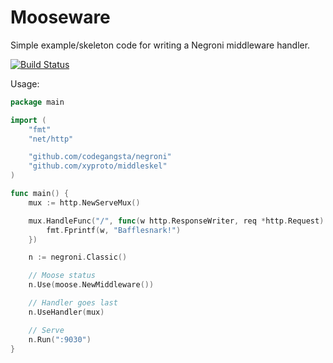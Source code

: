Mooseware
=========

Simple example/skeleton code for writing a Negroni middleware handler.

[![Build Status](https://travis-ci.org/xyproto/mooseware.svg?branch=master)](https://travis-ci.org/xyproto/mooseware)

Usage:

~~~ go
package main

import (
	"fmt"
	"net/http"

	"github.com/codegangsta/negroni"
	"github.com/xyproto/middleskel"
)

func main() {
	mux := http.NewServeMux()

	mux.HandleFunc("/", func(w http.ResponseWriter, req *http.Request) {
		fmt.Fprintf(w, "Bafflesnark!")
	})

	n := negroni.Classic()

	// Moose status
	n.Use(moose.NewMiddleware())

	// Handler goes last
	n.UseHandler(mux)

	// Serve
	n.Run(":9030")
}
~~~
